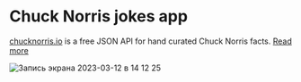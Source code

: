 # Chuck Norris jokes app

[chucknorris.io]([url](https://api.chucknorris.io)) is a free JSON API for hand curated Chuck Norris facts. [Read more]([url](https://api.chucknorris.io/#!))

![Запись экрана 2023-03-12 в 14 12 25](https://user-images.githubusercontent.com/77191581/224540942-8c07fbcb-7840-4457-b768-363a2530c581.gif)
